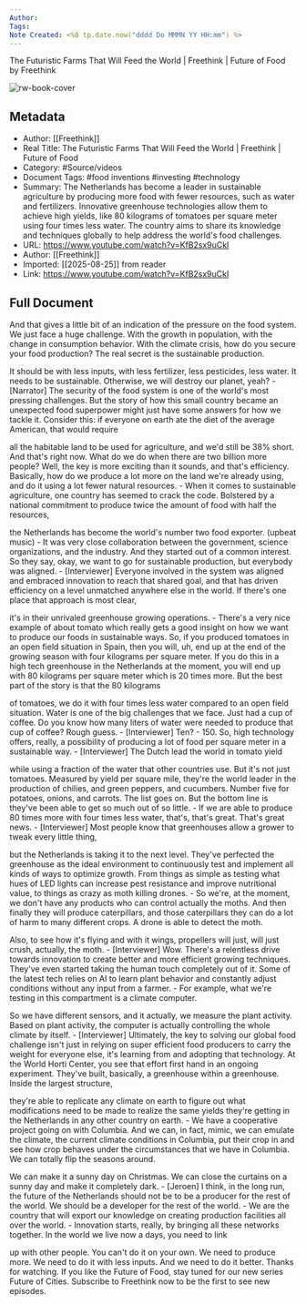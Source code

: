 ```yaml
---
Author: 
Tags:
Note Created: <%8 tp.date.now("dddd Do MMMN YY HH:mm") %>
---
```

The Futuristic Farms That Will Feed the World | Freethink | Future of Food by Freethink

![rw-book-cover](https://i.ytimg.com/vi/KfB2sx9uCkI/maxresdefault.jpg)

## Metadata
- Author: [[Freethink]]
- Real Title: The Futuristic Farms That Will Feed the World | Freethink | Future of Food
- Category: #Source/videos
- Document Tags:  #food inventions  #investing  #technology 
- Summary: The Netherlands has become a leader in sustainable agriculture by producing more food with fewer resources, such as water and fertilizers. Innovative greenhouse technologies allow them to achieve high yields, like 80 kilograms of tomatoes per square meter using four times less water. The country aims to share its knowledge and techniques globally to help address the world's food challenges.
- URL: https://www.youtube.com/watch?v=KfB2sx9uCkI
- Author: [[Freethink]]
- Imported: [[2025-08-25]] from reader
- Link: https://www.youtube.com/watch?v=KfB2sx9uCkI

## Full Document
And that gives a little
bit of an indication of the pressure on the food system. We just face a huge challenge. With the growth in population, with the change in consumption behavior. With the climate crisis, how do you secure your food production? The real secret is the
sustainable production. 

It should be with less
inputs, with less fertilizer, less pesticides, less water. It needs to be sustainable. Otherwise, we will destroy our planet, yeah? - [Narrator] The security
of the food system is one of the world's most pressing challenges. But the story of how
this small country became an unexpected food superpower might just have some answers for how we tackle it. Consider this: if everyone
on earth ate the diet of the average American,
that would require 

all the habitable land to
be used for agriculture, and we'd still be 38% short. And that's right now. What do we do when there
are two billion more people? Well, the key is more
exciting than it sounds, and that's efficiency. Basically, how do we produce
a lot more on the land we're already using, and do it using a lot fewer natural resources. - When it comes to
sustainable agriculture, one country has seemed to crack the code. Bolstered by a national
commitment to produce twice the amount of food
with half the resources, 

the Netherlands has become the world's number two food exporter. (upbeat music) - It was very close collaboration
between the government, science organizations, and the industry. And they started out
of a common interest. So they say, okay, we want to
go for sustainable production, but everybody was aligned. - [Interviewer] Everyone
involved in the system was aligned and embraced
innovation to reach that shared goal, and
that has driven efficiency on a level unmatched
anywhere else in the world. If there's one place that
approach is most clear, 

it's in their unrivaled
greenhouse growing operations. - There's a very nice
example of about tomato which really gets a good
insight on how we want to produce our foods in sustainable ways. So, if you produced tomatoes
in an open field situation in Spain, then you will, uh, end up at the end of the growing season
with four kilograms per square meter. If you do this in a
high tech greenhouse in the Netherlands at the
moment, you will end up with 80 kilograms per square
meter which is 20 times more. But the best part of the
story is that the 80 kilograms 

of tomatoes, we do it
with four times less water compared to an open field situation. Water is one of the big
challenges that we face. Just had a cup of coffee. Do you know how many liters
of water were needed to produce that cup of coffee? Rough guess. - [Interviewer] Ten? - 150. So, high technology offers,
really, a possibility of producing a lot of food per square meter in a sustainable way. - [Interviewer] The Dutch
lead the world in tomato yield 

while using a fraction of the water that other countries use. But it's not just tomatoes. Measured by yield per square mile, they're the world leader in the production of chilies, and green
peppers, and cucumbers. Number five for potatoes,
onions, and carrots. The list goes on. But the bottom line is
they've been able to get so much out of so little. - If we are able to produce 80 times more with four times less water, that's, that's great. That's great news. - [Interviewer] Most people
know that greenhouses allow a grower to tweak
every little thing, 

but the Netherlands is
taking it to the next level. They've perfected the
greenhouse as the ideal environment to continuously
test and implement all kinds of ways to optimize growth. From things as simple as testing what hues of LED lights can increase pest resistance and improve nutritional value, to things as crazy as moth killing drones. - So we're, at the moment,
we don't have any products who can control actually the moths. And then finally they
will produce caterpillars, and those caterpillars
they can do a lot of harm to many different crops. A drone is able to detect the moth. 

Also, to see how it's
flying and with it wings, propellers will just, will just crush, actually, the moth. - [Interviewer] Wow. There's a relentless drive
towards innovation to create better and more
efficient growing techniques. They've even started
taking the human touch completely out of it. Some of the latest tech
relies on AI to learn plant behavior and
constantly adjust conditions without any input from a farmer. - For example, what we're testing in this compartment is a climate computer. 

So we have different sensors, and it actually, we
measure the plant activity. Based on plant activity, the computer is actually controlling the
whole climate by itself. - [Interviewer] Ultimately,
the key to solving our global food challenge
isn't just in relying on super efficient food
producers to carry the weight for everyone else,
it's learning from and adopting that technology. At the World Horti Center,
you see that effort first hand in an ongoing experiment. They've built, basically, a
greenhouse within a greenhouse. Inside the largest structure, 

they're able to replicate
any climate on earth to figure out what
modifications need to be made to realize the same yields they're getting in the Netherlands in any
other country on earth. - We have a cooperative
project going on with Columbia. And we can, in fact, mimic,
we can emulate the climate, the current climate
conditions in Columbia, put their crop in and see
how crop behaves under the circumstances that we have in Columbia. We can totally flip the seasons around. 

We can make it a sunny day on Christmas. We can close the curtains
on a sunny day and make it completely dark. - [Jeroen] I think, in the
long run, the future of the Netherlands should not
be to be a producer for the rest of the world. We should be a developer
for the rest of the world. - We are the country that
will export our knowledge on creating production
facilities all over the world. - Innovation starts,
really, by bringing all these networks together. In the world we live now
a days, you need to link 

up with other people. You can't do it on your own. We need to produce more. We need to do it with less inputs. And we need to do it better. Thanks for watching. If you like the Future of Food, stay tuned for our new series Future of Cities. Subscribe to Freethink now to be the first to see new episodes.
